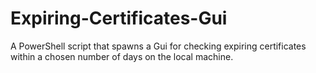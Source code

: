 # Expiring-Certificates-Gui
A PowerShell script that spawns a Gui for checking expiring certificates within a chosen number of days on the local machine.
